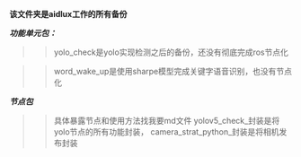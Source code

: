 **该文件夹是aidlux工作的所有备份**

***功能单元包：***  
  >>yolo_check是yolo实现检测之后的备份，还没有彻底完成ros节点化

  >>word_wake_up是使用sharpe模型完成关键字语音识别，也没有节点化

***节点包***  
  >>具体暴露节点和使用方法找我要md文件
  >>yolov5_check_封装是将yolo节点的所有功能封装，
  >>camera_strat_python_封装是将相机发布封装
